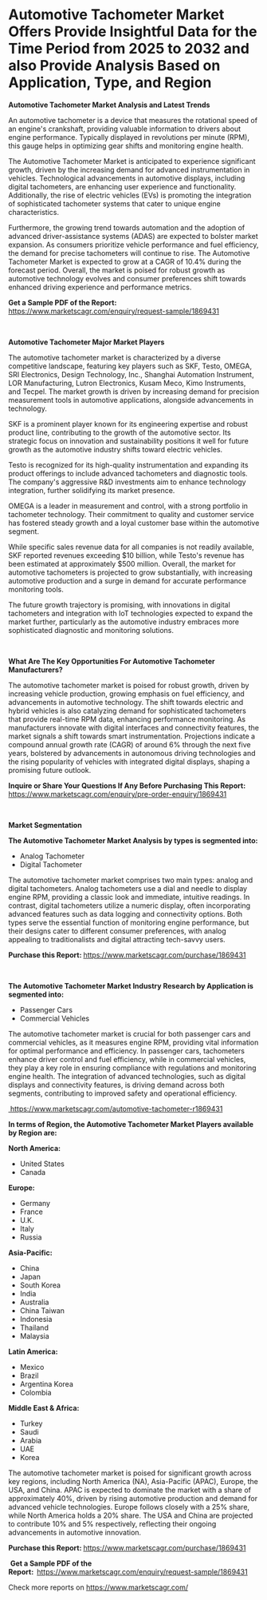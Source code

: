 <p><h1>Automotive Tachometer Market Offers Provide Insightful Data for the Time Period from 2025 to 2032 and also Provide Analysis Based on Application, Type, and Region</h1></p><p><strong>Automotive Tachometer Market Analysis and Latest Trends</strong></p>
<p><p>An automotive tachometer is a device that measures the rotational speed of an engine's crankshaft, providing valuable information to drivers about engine performance. Typically displayed in revolutions per minute (RPM), this gauge helps in optimizing gear shifts and monitoring engine health.</p><p>The Automotive Tachometer Market is anticipated to experience significant growth, driven by the increasing demand for advanced instrumentation in vehicles. Technological advancements in automotive displays, including digital tachometers, are enhancing user experience and functionality. Additionally, the rise of electric vehicles (EVs) is promoting the integration of sophisticated tachometer systems that cater to unique engine characteristics. </p><p>Furthermore, the growing trend towards automation and the adoption of advanced driver-assistance systems (ADAS) are expected to bolster market expansion. As consumers prioritize vehicle performance and fuel efficiency, the demand for precise tachometers will continue to rise. The Automotive Tachometer Market is expected to grow at a CAGR of 10.4% during the forecast period. Overall, the market is poised for robust growth as automotive technology evolves and consumer preferences shift towards enhanced driving experience and performance metrics.</p></p>
<p><strong>Get a Sample PDF of the Report:&nbsp;</strong> <a href="https://www.marketscagr.com/enquiry/request-sample/1869431?utm_campaign=3546&utm_medium=2&utm_source=Github&utm_content=ia&utm_term=30032025&utm_id=automotive-tachometer">https://www.marketscagr.com/enquiry/request-sample/1869431</a></p>
<p>&nbsp;</p>
<p><strong>Automotive Tachometer Major Market Players</strong></p>
<p><p>The automotive tachometer market is characterized by a diverse competitive landscape, featuring key players such as SKF, Testo, OMEGA, SRI Electronics, Design Technology, Inc., Shanghai Automation Instrument, LOR Manufacturing, Lutron Electronics, Kusam Meco, Kimo Instruments, and Tecpel. The market growth is driven by increasing demand for precision measurement tools in automotive applications, alongside advancements in technology.</p><p>SKF is a prominent player known for its engineering expertise and robust product line, contributing to the growth of the automotive sector. Its strategic focus on innovation and sustainability positions it well for future growth as the automotive industry shifts toward electric vehicles.</p><p>Testo is recognized for its high-quality instrumentation and expanding its product offerings to include advanced tachometers and diagnostic tools. The company's aggressive R&D investments aim to enhance technology integration, further solidifying its market presence.</p><p>OMEGA is a leader in measurement and control, with a strong portfolio in tachometer technology. Their commitment to quality and customer service has fostered steady growth and a loyal customer base within the automotive segment.</p><p>While specific sales revenue data for all companies is not readily available, SKF reported revenues exceeding $10 billion, while Testo's revenue has been estimated at approximately $500 million. Overall, the market for automotive tachometers is projected to grow substantially, with increasing automotive production and a surge in demand for accurate performance monitoring tools. </p><p>The future growth trajectory is promising, with innovations in digital tachometers and integration with IoT technologies expected to expand the market further, particularly as the automotive industry embraces more sophisticated diagnostic and monitoring solutions.</p></p>
<p>&nbsp;</p>
<p><strong>What Are The Key Opportunities For Automotive Tachometer Manufacturers?</strong></p>
<p><p>The automotive tachometer market is poised for robust growth, driven by increasing vehicle production, growing emphasis on fuel efficiency, and advancements in automotive technology. The shift towards electric and hybrid vehicles is also catalyzing demand for sophisticated tachometers that provide real-time RPM data, enhancing performance monitoring. As manufacturers innovate with digital interfaces and connectivity features, the market signals a shift towards smart instrumentation. Projections indicate a compound annual growth rate (CAGR) of around 6% through the next five years, bolstered by advancements in autonomous driving technologies and the rising popularity of vehicles with integrated digital displays, shaping a promising future outlook.</p></p>
<p><strong>Inquire or Share Your Questions If Any Before Purchasing This Report:</strong> <a href="https://www.marketscagr.com/enquiry/pre-order-enquiry/1869431?utm_campaign=3546&utm_medium=2&utm_source=Github&utm_content=ia&utm_term=30032025&utm_id=automotive-tachometer">https://www.marketscagr.com/enquiry/pre-order-enquiry/1869431</a></p>
<p>&nbsp;</p>
<p><strong>Market Segmentation</strong></p>
<p><strong>The Automotive Tachometer Market Analysis by types is segmented into:</strong></p>
<p><ul><li>Analog Tachometer</li><li>Digital Tachometer</li></ul></p>
<p><p>The automotive tachometer market comprises two main types: analog and digital tachometers. Analog tachometers use a dial and needle to display engine RPM, providing a classic look and immediate, intuitive readings. In contrast, digital tachometers utilize a numeric display, often incorporating advanced features such as data logging and connectivity options. Both types serve the essential function of monitoring engine performance, but their designs cater to different consumer preferences, with analog appealing to traditionalists and digital attracting tech-savvy users.</p></p>
<p><strong>Purchase this Report:&nbsp;</strong><a href="https://www.marketscagr.com/purchase/1869431?utm_campaign=3546&utm_medium=2&utm_source=Github&utm_content=ia&utm_term=30032025&utm_id=automotive-tachometer">https://www.marketscagr.com/purchase/1869431</a></p>
<p>&nbsp;</p>
<p><strong>The Automotive Tachometer Market Industry Research by Application is segmented into:</strong></p>
<p><ul><li>Passenger Cars</li><li>Commercial Vehicles</li></ul></p>
<p><p>The automotive tachometer market is crucial for both passenger cars and commercial vehicles, as it measures engine RPM, providing vital information for optimal performance and efficiency. In passenger cars, tachometers enhance driver control and fuel efficiency, while in commercial vehicles, they play a key role in ensuring compliance with regulations and monitoring engine health. The integration of advanced technologies, such as digital displays and connectivity features, is driving demand across both segments, contributing to improved safety and operational efficiency.</p></p>
<p><a href="https://www.marketscagr.com/automotive-tachometer-r1869431?utm_campaign=3546&utm_medium=2&utm_source=Github&utm_content=ia&utm_term=30032025&utm_id=automotive-tachometer">&nbsp;https://www.marketscagr.com/automotive-tachometer-r1869431</a></p>
<p><strong>In terms of Region, the Automotive Tachometer Market Players available by Region are:</strong></p>
<p>
    <p> <strong> North America: </strong>
        <ul>
            <li>United States</li>
            <li>Canada</li>
        </ul>
        </p> 
    <p> <strong> Europe: </strong>
        <ul>
            <li>Germany</li>
            <li>France</li>
            <li>U.K.</li>
            <li>Italy</li>
            <li>Russia</li>
        </ul>
        </p> 
    <p> <strong> Asia-Pacific: </strong>
        <ul>
            <li>China</li>
            <li>Japan</li>
            <li>South Korea</li>
            <li>India</li>
            <li>Australia</li>
            <li>China Taiwan</li>
            <li>Indonesia</li>
            <li>Thailand</li>
            <li>Malaysia</li>
        </ul>
        </p> 
    <p> <strong> Latin America: </strong>
        <ul>
            <li>Mexico</li>
            <li>Brazil</li>
            <li>Argentina Korea</li>
            <li>Colombia</li>
        </ul>
        </p> 
    <p> <strong> Middle East & Africa: </strong>
        <ul>
            <li>Turkey</li>
            <li>Saudi</li>
            <li>Arabia</li>
            <li>UAE</li>
            <li>Korea</li>
        </ul>
    </p>
    </p>
<p><p>The automotive tachometer market is poised for significant growth across key regions, including North America (NA), Asia-Pacific (APAC), Europe, the USA, and China. APAC is expected to dominate the market with a share of approximately 40%, driven by rising automotive production and demand for advanced vehicle technologies. Europe follows closely with a 25% share, while North America holds a 20% share. The USA and China are projected to contribute 10% and 5% respectively, reflecting their ongoing advancements in automotive innovation.</p></p>
<p><strong>Purchase this Report: </strong><a href="https://www.marketscagr.com/purchase/1869431?utm_campaign=3546&utm_medium=2&utm_source=Github&utm_content=ia&utm_term=30032025&utm_id=automotive-tachometer">https://www.marketscagr.com/purchase/1869431</a></p>
<p>&nbsp;<strong>Get a Sample PDF of the Report:&nbsp;&nbsp;</strong><a href="https://www.marketscagr.com/enquiry/request-sample/1869431?utm_campaign=3546&utm_medium=2&utm_source=Github&utm_content=ia&utm_term=30032025&utm_id=automotive-tachometer">https://www.marketscagr.com/enquiry/request-sample/1869431</a></p>
<p><strong></strong></p>
<p>Check more reports on <a href="https://www.marketscagr.com/?utm_campaign=3546&utm_medium=2&utm_source=Github&utm_content=ia&utm_term=30032025&utm_id=automotive-tachometer">https://www.marketscagr.com/</a></p>